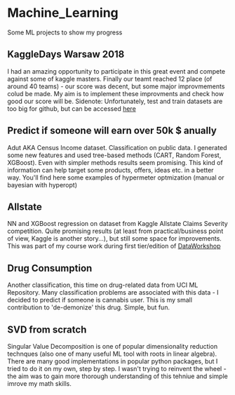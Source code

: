 # Machine_Learning
Some ML projects to show my progress

## KaggleDays Warsaw 2018
I had an amazing opportunity to participate in this great event and compete against some of kaggle masters. Finally our teamt reached 12 place (of around 40 teams) - our score was decent, but some major improvmements colud be made. My aim is to implement these improvments and check how good our score will be. 
Sidenote: Unfortunately, test and train datasets are too big for github, but can be accessed [here](https://www.kaggle.com/c/kaggledays) 

## Predict if someone will earn over 50k $ anually
Adut AKA Census Income dataset. Classification on public data. I generated some new features and used tree-based methods (CART, Random Forest, XGBoost). Even with simpler methods results seem promising. This kind of information can help target some products, offers, ideas etc. in a better way. You'll find here some examples of hypermeter optmization (manual or bayesian with hyperopt)

## Allstate
NN and XGBoost regression on dataset from Kaggle Allstate Claims Severity competition. Quite promising results (at least from practical/business point of view, Kaggle is another story...), but still some space for improvements. This was part of my course work during first tier/edition of [DataWorkshop](http://www.dataworkshop.eu/)

## Drug Consumption
Another classification, this time on drug-related data from UCI ML Repository. Many classification problems are associated with this data - I decided to predict if someone is cannabis user. This is my small contribution to 'de-demonize' this drug. Simple, but fun.

## SVD from scratch
Singular Value Decomposition is one of popular dimensionality reduction technques (also one of many useful ML tool with roots in linear algebra). There are many good implementations in popular python packages, but I tried to do it on my own, step by step. I wasn't trying to reinvent the wheel - the aim was to gain more thorough understanding of this tehniue and simple imrove my math skills.
